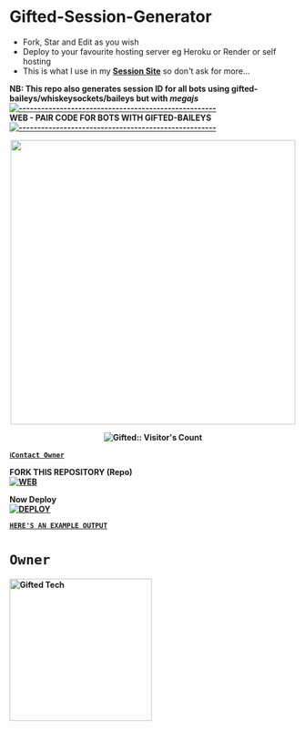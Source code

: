 
# Gifted-Session-Generator
- Fork, Star and Edit as you wish
- Deploy to your favourite hosting server eg Heroku or Render or self hosting
- This is what I use in my **[Session Site](https://pair1.giftedtech.my.id)** so don't ask for more...

<strong>NB:<strong/> This repo also generates session ID for all bots using gifted-baileys/whiskeysockets/baileys but with ***megajs***
[![-----------------------------------------------------](https://raw.githubusercontent.com/andreasbm/readme/master/assets/lines/colored.png)](#table-of-contents)
<br/>WEB - PAIR CODE FOR BOTS WITH GIFTED-BAILEYS
[![-----------------------------------------------------](https://raw.githubusercontent.com/andreasbm/readme/master/assets/lines/colored.png)](#table-of-contents)
<p align="center">
   <a href="https://github.com/mouricedevs">
    <img src="https://files.giftedtech.my.id/file/gifted-md.jpg" width="500">
     
</a>
 <p align="center"><img src="https://profile-counter.glitch.me/{mouricedevs}/count.svg" alt="Gifted:: Visitor's Count" /></p>



[`ℹ️Contact Owner`](https://api.giftedtech.my.id/contact)

FORK THIS REPOSITORY (Repo) 
    <br>
<a href="https://github.com/mouricedevs/gifted-pair-code"><img title="WEB" src="https://img.shields.io/badge/FORK GIFTED?color=black&style=for-the-badge&logo=stackshare"></a>

Now Deploy
    <br>
<a href='https://dashboard.heroku.com/new?template=https://github.com/Phantom-kin/katakuri-pair-code' target="_blank"><img alt='DEPLOY' src='https://img.shields.io/badge/-DEPLOY-black?style=for-the-badge&logo=heroku&logoColor=white'/>

[`HERE'S AN EXAMPLE OUTPUT`](https://pair1.giftedtech.my.id)
# `Owner`

 <a href="https://github.com/mouricedevs"><img src="https://github.com/mouricedevs.png" width="250" height="250" alt="Gifted Tech"/></a>

   
